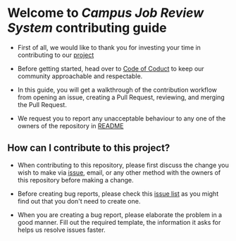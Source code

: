 # Welcome to *Campus Job Review System* contributing guide
* First of all, we would like to thank you for investing your time in contributing to our [project](https://github.com/Fall-2024-SE-Group/campus-job-review-system)

* Before getting started, head over to [Code of Coduct](https://github.com/Fall-2024-SE-Group/campus-job-review-system/blob/main/CODE_OF_CONDUCT.md) to keep our community approachable and respectable.

* In this guide, you will get a walkthrough of the contribution workflow from opening an issue, creating a Pull Request, reviewing, and merging the Pull Request.

* We request you to report any unacceptable behaviour to any one of the owners of the repository in [README](htpps://github.com/Fall-2024-SE-Group/campus-job-review-system/blob/main/README.md) 


## How can I contribute to this project?
* When contributing to this repository, please first discuss the change you wish to make via [issue](https://github.com/Fall-2024-SE-Group/campus-job-review-system/issues), email, or any other method with the owners of this repository before making a change.

* Before creating bug reports, please check this [issue list](https://github.com/Fall-2024-SE-Group/campus-job-review-system//issues) as you might find out that you don't need to create one.

* When you are creating a bug report, please elaborate the problem in a good manner. Fill out the required template, the information it asks for helps us resolve issues faster.
